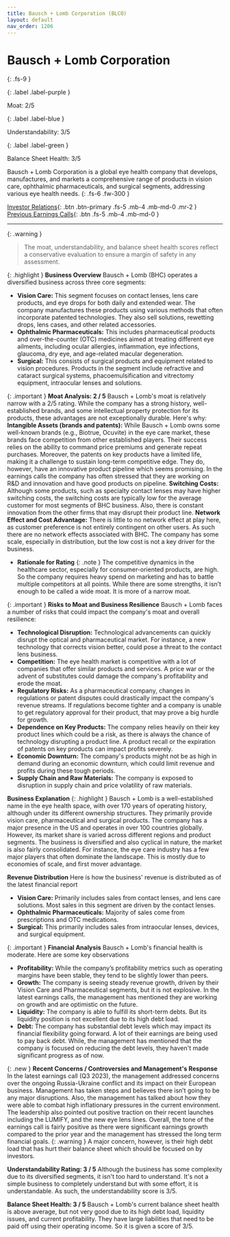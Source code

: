 ```yaml
---
title: Bausch + Lomb Corporation (BLCO)
layout: default
nav_order: 1206
---
```


# Bausch + Lomb Corporation
{: .fs-9 }

{: .label .label-purple }

Moat: 2/5

{: .label .label-blue }

Understandability: 3/5

{: .label .label-green }

Balance Sheet Health: 3/5

Bausch + Lomb Corporation is a global eye health company that develops, manufactures, and markets a comprehensive range of products in vision care, ophthalmic pharmaceuticals, and surgical segments, addressing various eye health needs.
{: .fs-6 .fw-300 }

[Investor Relations](https://www.google.com/search?q=BLCO+investor+relations){: .btn .btn-primary .fs-5 .mb-4 .mb-md-0 .mr-2 }
[Previous Earnings Calls](https://discountingcashflows.com/company/BLCO/transcripts/){: .btn .fs-5 .mb-4 .mb-md-0 }

---

{: .warning }
>The moat, understandability, and balance sheet health scores reflect a conservative evaluation to ensure a margin of safety in any assessment.



{: .highlight }
**Business Overview**
Bausch + Lomb (BHC) operates a diversified business across three core segments:
* **Vision Care:** This segment focuses on contact lenses, lens care products, and eye drops for both daily and extended wear. The company manufactures these products using various methods that often incorporate patented technologies. They also sell solutions, rewetting drops, lens cases, and other related accessories.
* **Ophthalmic Pharmaceuticals:** This includes pharmaceutical products and over-the-counter (OTC) medicines aimed at treating different eye ailments, including ocular allergies, inflammation, eye infections, glaucoma, dry eye, and age-related macular degeneration.
* **Surgical:** This consists of surgical products and equipment related to vision procedures. Products in the segment include refractive and cataract surgical systems, phacoemulsification and vitrectomy equipment, intraocular lenses and solutions.

{: .important }
**Moat Analysis: 2 / 5**
Bausch + Lomb's moat is relatively narrow with a 2/5 rating. While the company has a strong history, well-established brands, and some intellectual property protection for its products, these advantages are not exceptionally durable. Here's why:
**Intangible Assets (brands and patents):**
While Bausch + Lomb owns some well-known brands (e.g., Biotrue, Ocuvite) in the eye care market, these brands face competition from other established players. Their success relies on the ability to command price premiums and generate repeat purchases. Moreover, the patents on key products have a limited life, making it a challenge to sustain long-term competitive edge. They do, however, have an innovative product pipeline which seems promising. In the earnings calls the company has often stressed that they are working on R&D and innovation and have good products on pipeline.
**Switching Costs:**
Although some products, such as specialty contact lenses may have higher switching costs, the switching costs are typically low for the average customer for most segments of BHC business. Also, there is constant innovation from the other firms that may disrupt their product line.
**Network Effect and Cost Advantage:**
There is little to no network effect at play here, as customer preference is not entirely contingent on other users. As such there are no network effects associated with BHC. The company has some scale, especially in distribution, but the low cost is not a key driver for the business.

* **Rationale for Rating**
{: .note }
The competitive dynamics in the healthcare sector, especially for consumer-oriented products, are high. So the company requires heavy spend on marketing and has to battle multiple competitors at all points.
While there are some strengths, it isn’t enough to be called a wide moat. It is more of a narrow moat.  

{: .important }
**Risks to Moat and Business Resilience**
Bausch + Lomb faces a number of risks that could impact the company's moat and overall resilience:
* **Technological Disruption:** Technological advancements can quickly disrupt the optical and pharmaceutical market. For instance, a new technology that corrects vision better, could pose a threat to the contact lens business.
* **Competition:** The eye health market is competitive with a lot of companies that offer similar products and services. A price war or the advent of substitutes could damage the company's profitability and erode the moat.
* **Regulatory Risks:** As a pharmaceutical company, changes in regulations or patent disputes could drastically impact the company's revenue streams. If regulations become tighter and a company is unable to get regulatory approval for their product, that may prove a big hurdle for growth.
* **Dependence on Key Products:** The company relies heavily on their key product lines which could be a risk, as there is always the chance of technology disrupting a product line. A product recall or the expiration of patents on key products can impact profits severely.
* **Economic Downturn:** The company's products might not be as high in demand during an economic downturn, which could limit revenue and profits during these tough periods.
* **Supply Chain and Raw Materials:** The company is exposed to disruption in supply chain and price volatility of raw materials.

**Business Explanation**
{: .highlight }
Bausch + Lomb is a well-established name in the eye health space, with over 170 years of operating history, although under its different ownership structures. They primarily provide vision care, pharmaceutical and surgical products. The company has a major presence in the US and operates in over 100 countries globally. However, its market share is varied across different regions and product segments. The business is diversified and also cyclical in nature, the market is also fairly consolidated. For instance, the eye care industry has a few major players that often dominate the landscape. This is mostly due to economies of scale, and first mover advantage.

**Revenue Distribution**
Here is how the business' revenue is distributed as of the latest financial report
* **Vision Care:** Primarily includes sales from contact lenses, and lens care solutions. Most sales in this segment are driven by the contact lenses.
* **Ophthalmic Pharmaceuticals:** Majority of sales come from prescriptions and OTC medications.
* **Surgical:** This primarily includes sales from intraocular lenses, devices, and surgical equipment.

{: .important }
**Financial Analysis**
Bausch + Lomb's financial health is moderate. Here are some key observations
* **Profitability:** While the company’s profitability metrics such as operating margins have been stable, they tend to be slightly lower than peers.
* **Growth:** The company is seeing steady revenue growth, driven by their Vision Care and Pharmaceutical segments, but it is not explosive. In the latest earnings calls, the management has mentioned they are working on growth and are optimistic on the future.
* **Liquidity:** The company is able to fulfill its short-term debts. But its liquidity position is not excellent due to its high debt load.
* **Debt:** The company has substantial debt levels which may impact its financial flexibility going forward. A lot of their earnings are being used to pay back debt. While, the management has mentioned that the company is focused on reducing the debt levels, they haven't made significant progress as of now.

{: .new }
**Recent Concerns / Controversies and Management's Response**
In the latest earnings call (Q3 2023), the management addressed concerns over the ongoing Russia-Ukraine conflict and its impact on their European business. Management has taken steps and believes there isn’t going to be any major disruptions. Also, the management has talked about how they were able to combat high inflationary pressures in the current environment. The leadership also pointed out positive traction on their recent launches including the LUMIFY, and the new eye lens lines. Overall, the tone of the earnings call is fairly positive as there were significant earnings growth compared to the prior year and the management has stressed the long term financial goals.
{: .warning }
A major concern, however, is their high debt load that has hurt their balance sheet which should be focused on by investors.

**Understandability Rating: 3 / 5**
Although the business has some complexity due to its diversified segments, it isn't too hard to understand. It's not a simple business to completely understand but with some effort, it is understandable. As such, the understandability score is 3/5.

**Balance Sheet Health: 3 / 5**
Bausch + Lomb's current balance sheet health is above average, but not very good due to its high debt load, liquidity issues, and current profitability. They have large liabilities that need to be paid off using their operating income. So it is given a score of 3/5.
